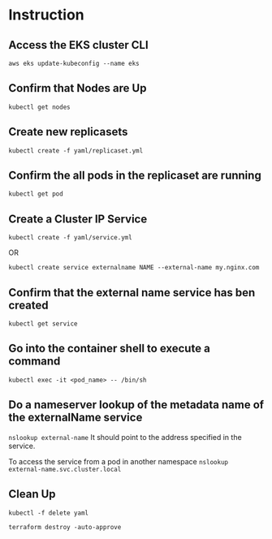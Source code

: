 # Instruction

## Access the EKS cluster CLI

`aws eks update-kubeconfig --name eks`

## Confirm that Nodes are Up

`kubectl get nodes`

## Create new replicasets

`kubectl create -f yaml/replicaset.yml`

## Confirm the all pods in the replicaset are running

`kubectl get pod`

## Create a Cluster IP Service

`kubectl create -f yaml/service.yml`

OR

`kubectl create service externalname NAME --external-name my.nginx.com`

## Confirm that the external name service has ben created

`kubectl get service`

## Go into the container shell to execute a command

`kubectl exec -it <pod_name> -- /bin/sh`

## Do a nameserver lookup of the metadata name of the externalName service

`nslookup external-name`
It should point to the address specified in the service.

To access the service from a pod in another namespace
`nslookup external-name.svc.cluster.local`

## Clean Up

`kubectl -f delete yaml`

`terraform destroy -auto-approve`
